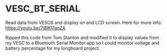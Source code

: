 # VESC_BT_SERIAL
Read data from VESC6 and display on and LCD screen. Here for more info: https://youtu.be/7jBlKI7aqZA

Ripped this code from Tom Stanton and modified it to display values from my VESC to a Bluetooth Serial Monitor app so I could monitor voltage and battery 
percentage for my longboard project.
